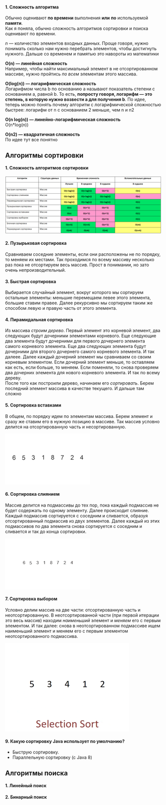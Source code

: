 #### 1. Сложность алгоритма
Обычно оценивают **по времени** выполнения **или** **по** используемой **памяти**.   
Как я поняла, обычно сложность алгоритмов сортировки и поиска оценивают по времени.       
    
_n_ — количество элементов входных данных. Проще говоря, нужно понимать сколько нам нужно перебрать элементов, чтобы достигнуть нужного. Дальше со временем и памятью это навороты из математики 
    
**O(n) — линейная сложность**       
Например, чтобы найти максимальный элемент в не отсортированном массиве, нужно пройтись _по всем_ элементам этого массива. 

**O(log(n)) — логарифмическая сложность**            
Логарифмом числа b по основанию a называют показатель степени с основанием a, равной b. То есть, **попросту говоря, логарифм — это степень, в которую нужно возвести a для получения b**. По идее, теперь можно понять почему алгоритм с логарифмической сложностью быстрее: логарифм от n с основанием 2 меньше, чем n и n2        
       
**O(n log(n)) — линейно-логарифмическая сложность**      
O(n*log(n))
       
**O(n2) — квадратичная сложность**    
По идее тут все понятно      


## Алгоритмы сортировки

#### 1. Сложность алгоритмов сортировки
![alt-текст](https://github.com/Primisen/interview/blob/master/pictures/%D1%81%D0%BB%D0%BE%D0%B6%D0%BD%D0%BE%D1%81%D1%82%D1%8C%20%D0%B0%D0%BB%D0%B3%D0%BE%D1%80%D0%B8%D1%82%D0%BC%D0%BE%D0%B2%20%D1%81%D0%BE%D1%80%D1%82%D0%B8%D1%80%D0%BE%D0%B2%D0%BA%D0%B8.png)

#### 2. Пузырьковая сортировка
Сравниваем соседние элементы, если они расположены не по порядку, то меняем их местами. Так проходимся по всему массиву несколько раз пока не отсортируем весь массив. Прост в понимании, но зато очень непроизводительный. 

#### 3. Быстрая сортировка
Выбирается случайный элемент, вокруг которого мы сортируем остальные элементы: меньшие перемещаем левее этого элемента, большие ставим правее. Далее рекурсивно мы сортируем таким же способом левую и правую часть от этого элемента.

#### 4. Пирамидальная сортировка
Из массива _строим дерево_. Первый элемент это корневой элемент, два следующих будут дочерними элементами корневого. Еще следующие два элемента будут дочерними для первого дочернего элемента самого корневого элемента. Еще два следующих элемента будут дочерними для второго дочернего самого корневого элемента. И так далеее. Далее каждый дочерний элемент мы сравниваем со своим корневым элементом. Если дочерний элемент меньше, то оставляем как есть, если больше, то меняем. Если поменяли, то снова проверяем два дочерних элемента для нового корневого элемента. И так по всему дереву.             
После того как построили дерево, начинаем его _сортировать_. Берем последний элемент массива в качестве текущего. И дальше там сложно

#### 5. Сортировка вставками
В общем, по порядку идем по элементам массива. Берем элемент и сразу же ставим его в нужную позицию в массиве. Так массив условно делится на отсортированную часть и несортированную.

![](https://github.com/Primisen/interview/blob/master/pictures/%D1%81%D0%BE%D1%80%D1%82%D0%B8%D1%80%D0%BE%D0%B2%D0%BA%D0%B0%20%D0%B2%D1%81%D1%82%D0%B0%D0%B2%D0%BA%D0%B0%D0%BC%D0%B8.gif)

#### 6. Сортировка слиянием
Массив делится на подмассивы до тех пор, пока каждый подмассив не будет содержать по одному элементу. Далее происходит слияние. Каждый подмассив сортируется с соседним и сливается, образуя отсортированный подмассив из двух элементов. Далее каждый из этих подмассивов по два элемента снова сортируется с соседним и сливается и так до конца сортировки.

![](pictures/Merge-sort-.gif)

#### 7. Сортировка выбором
Условно делим массив на две части: отсортированную часть и неотсортированную. В неотсортированной части (при первой итерации это весь массив) находим _наименьший_ элемент и _меняем_ его с первым элементом. И так далее: снова в неотсортированном подмассиве ищем наименьший элемент и меняем его с первым элементом неотсортированного подмассива. 

![](pictures/selection-sort.gif)

#### 9. Какую сортировку Java использует по умолчанию? 
* Быструю сортировку.
* Параллельную сортировку (с Java 8)


## Алгоритмы поиска

#### 1. Линейный поиск

#### 2. Бинарный поиск
